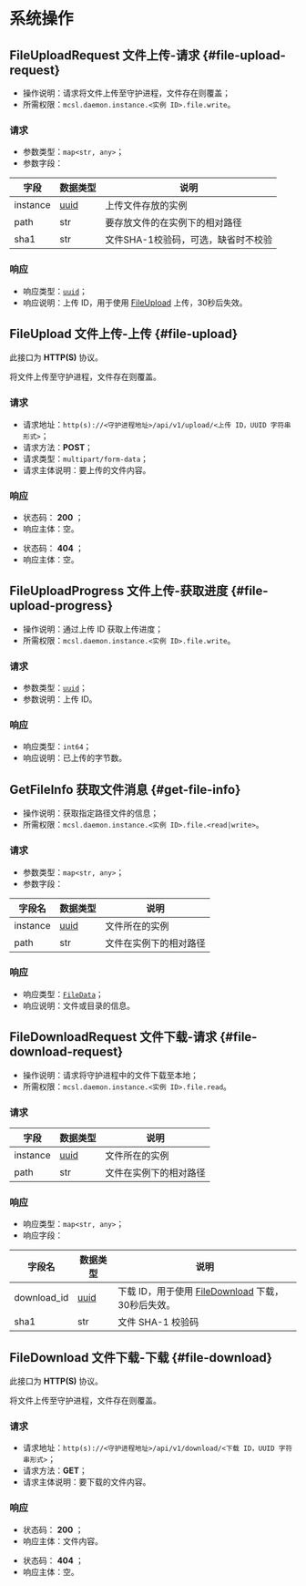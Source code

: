 # 系统操作

## FileUploadRequest 文件上传-请求 {#file-upload-request}

- 操作说明：请求将文件上传至守护进程，文件存在则覆盖；
- 所需权限：`mcsl.daemon.instance.<实例 ID>.file.write`。

### 请求

- 参数类型：`map<str, any>`；
- 参数字段：

| 字段       | 数据类型                   | 说明                   |
|----------|------------------------|----------------------|
| instance | [uuid](models.md#uuid) | 上传文件存放的实例            |
| path     | str                    | 要存放文件的在实例下的相对路径      |
| sha1     | str                    | 文件SHA-1校验码，可选，缺省时不校验 |

### 响应

- 响应类型：[`uuid`](models.md#uuid)；
- 响应说明：上传 ID，用于使用 [FileUpload](#file-upload) 上传，30秒后失效。

## FileUpload 文件上传-上传 {#file-upload}

<warning>
此接口为 <strong>HTTP(S)</strong> 协议。
</warning>

将文件上传至守护进程，文件存在则覆盖。

### 请求

- 请求地址：`http(s)://<守护进程地址>/api/v1/upload/<上传 ID，UUID 字符串形式>`；
- 请求方法：**POST**；
- 请求类型：`multipart/form-data`；
- 请求主体说明：要上传的文件内容。

### 响应

<tabs>
    <tab title="上传成功">
        <ul>
            <li>状态码： <strong>200</strong> ；</li>
            <li>响应主体：空。</li>
        </ul>
    </tab>
    <tab title="上传 ID 不存在">
        <ul>
            <li>状态码： <strong>404</strong> ；</li>
            <li>响应主体：空。</li>
        </ul>
    </tab>
</tabs>

## FileUploadProgress 文件上传-获取进度 {#file-upload-progress}

- 操作说明：通过上传 ID 获取上传进度；
- 所需权限：`mcsl.daemon.instance.<实例 ID>.file.write`。

### 请求

- 参数类型：[`uuid`](models.md#uuid)；
- 参数说明：上传 ID。

### 响应

- 响应类型：`int64`；
- 响应说明：已上传的字节数。

## GetFileInfo 获取文件消息 {#get-file-info}

- 操作说明：获取指定路径文件的信息；
- 所需权限：`mcsl.daemon.instance.<实例 ID>.file.<read|write>`。

### 请求

- 参数类型：`map<str, any>`；
- 参数字段：

| 字段名      | 数据类型                   | 说明          |
|----------|------------------------|-------------|
| instance | [uuid](models.md#uuid) | 文件所在的实例     |
| path     | str                    | 文件在实例下的相对路径 |

### 响应

- 响应类型：[`FileData`](models.md#file-data)；
- 响应说明：文件或目录的信息。

## FileDownloadRequest 文件下载-请求 {#file-download-request}

- 操作说明：请求将守护进程中的文件下载至本地；
- 所需权限：`mcsl.daemon.instance.<实例 ID>.file.read`。

### 请求

| 字段       | 数据类型                   | 说明          |
|----------|------------------------|-------------|
| instance | [uuid](models.md#uuid) | 文件所在的实例     |
| path     | str                    | 文件在实例下的相对路径 |

### 响应

- 响应类型：`map<str, any>`；
- 响应字段：

| 字段名         | 数据类型                   | 说明                                                   |
|-------------|------------------------|------------------------------------------------------|
| download_id | [uuid](models.md#uuid) | 下载 ID，用于使用 [FileDownload](#file-download) 下载，30秒后失效。 |
| sha1        | str                    | 文件 SHA-1 校验码                                         |

## FileDownload 文件下载-下载 {#file-download}

<warning>
此接口为 <strong>HTTP(S)</strong> 协议。
</warning>

将文件上传至守护进程，文件存在则覆盖。

### 请求

- 请求地址：`http(s)://<守护进程地址>/api/v1/download/<下载 ID，UUID 字符串形式>`；
- 请求方法：**GET**；
- 请求主体说明：要下载的文件内容。

### 响应

<tabs>
    <tab title="下载成功">
        <ul>
            <li>状态码： <strong>200</strong> ；</li>
            <li>响应主体：文件内容。</li>
        </ul>
    </tab>
    <tab title="下载 ID 不存在">
        <ul>
            <li>状态码： <strong>404</strong> ；</li>
            <li>响应主体：空。</li>
        </ul>
    </tab>
</tabs>